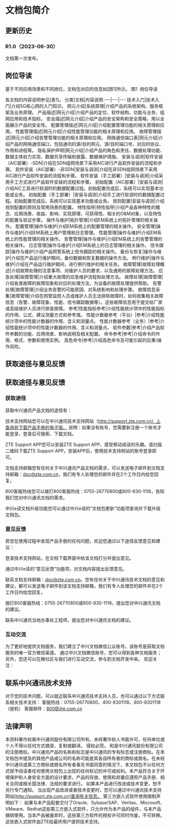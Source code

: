 # 文档包简介 
## 更新历史 
### R1.0（2023-06-30） 
文档第一次发布。 
## 岗位导读 
基于不同应用场景和不同岗位，文档包对应的信息如[图1]所示。
图1  岗位导读

各文档的内容说明参见[表1]。
分类|文档|内容说明
---|---|---
技术入门|技术入门|介绍5G核心网的入门知识。
网元介绍|系统原理|介绍产品的系统架构、服务框架及业务原理。
产品描述|网元介绍|介绍产品的定位、软件结构、功能与业务、组网应用和技术指标。
安全描述|网元介绍|介绍产品的安全架构和安全策略，用以全面展示产品的安全性。
配置管理描述|网元介绍|介绍配置管理功能的相关原理和应用。
性能管理描述|网元介绍|介绍性能管理功能的相关原理和应用。
故障管理描述|网元介绍|介绍告警管理功能的相关原理和应用。
网络通信端口表|网元介绍|介绍产品的网络通信端口，包括通讯的源/目的网元、源/目的端口号、对应的协议、作用和进程等。
隐私保护声明|网元介绍|介绍产品的角色和责任、数据处理功能、数据主体权力实现、数据共享传输和披露、数据保护措施。
安装与调测|软件安装（AIC部署）-SDN|介绍在SDN组网场景下采用AIC进行产品软件安装的流程和步骤。
软件安装（AIC部署）-非SDN|安装与调测|介绍在非SDN组网场景下采用AIC进行产品软件安装的流程和步骤。
软件安装（手工部署）|安装与调测|介绍采用手工方式进行产品软件安装的流程和步骤。
初始配置（AIC部署）|安装与调测|介绍AIC工具进行软调时的数据配置过程。初始配置完成后，系统可以实现基本功能或业务。
初始配置（手工部署）|安装与调测|介绍手工进行软调时的数据配置过程。初始配置完成后，系统可以实现基本功能或业务。
规则配置|安装与调测|介绍规则配置的原则及常用场景的配置。
特性指导|特性指导|介绍产品各种特性的概念、应用场景、收益、影响、实现原理、可获得性、相关的O&M对象，以及特性的配置与验证步骤。
操作与维护|拓扑管理|介绍EM系统上的拓扑管理的相关操作。
配置管理|操作与维护|介绍EM系统上的配置管理的相关操作。
安全管理|操作与维护|介绍EM系统上用户管理和日志管理。
性能管理|操作与维护|介绍EM系统上的性能管理的相关操作。
告警管理|操作与维护|介绍EM系统上的告警管理的相关操作。
日志管理|操作与维护|介绍EM系统上的日志管理的相关操作。
信令跟踪|操作与维护|介绍产品网管系统上信令跟踪的相关操作。
备份与恢复|操作与维护|介绍在产品运行维护期间，备份数据和恢复数据的操作方法。
例行维护|操作与维护|介绍在产品运行维护期间，进行例行维护的相关任务。
故障管理|故障处理概述|介绍故障处理的注意事项、对维护人员的要求，以及通用的故障处理方法。
应急处理|故障管理|介绍重大故障的应急维护流程和处理方法。
故障处理|故障管理|介绍各类故障的故障现象和对应的处理方法，为设备的故障处理提供帮助。
告警处理|故障管理|介绍业务告警的可能原因、对系统影响和处理步骤。
故障信息采集|故障管理|介绍在网管监控人员或维护人员无法排除故障时，如何收集相关故障信息（告警、故障现象、性能、信令跟踪数据等）。这些故障信息用于提交给厂家或高级维护人员进行排查故障。
参考|性能指标参考|介绍性能统计项中的性能指标的作用、公式、建议测量方式和参考值。
性能计数器参考（平台）|参考|介绍性能统计项中的性能计数器的作用、含义和测量点。
性能计数器参考（业务）|参考|介绍性能统计项中的性能计数器的作用、含义和测量点。
软件参数|参考|介绍产品软件参数的功能、应用场景、影响说明及相关配置。
命令参考|参考|介绍命令的作用、格式、参数和使用实例。
高危命令|参考|介绍高危命令及可能引起的后果/操作风险。
## 获取途径与意见反馈 
## 获取途径与意见反馈 


### 获取途径 
获取中兴通讯产品文档的途径有： 

 
技术支持网站您可以在中兴通讯技术支持网站（http://support.zte.com.cn）上查询并下载产品手册的电子版。 说明：如果没有账号，您需要新注册一个账号才能登录，登录后可搜索、下载文档。 

 
ZTE Support APP您可以安装ZTE Support APP，感受移动阅读的乐趣。请扫描二维码下载ZTE Support APP。安装APP后，使用技术支持网站的账号登录即可。 

 
文档支持邮箱您有任何关于中兴通讯产品文档的需求，可以发送电子邮件到文档支持邮箱：doc@zte.com.cn，我们有专人处理您的邮件并在2个工作日内给您回复。 

 
800客服热线您可以拨打800客服热线：0755-26770800或800-830-1118，告知我们您对中兴通讯文档的需求。 

 
中兴e读文档升级功能您可以通过中兴e读的“文档包更新”功能项查询并下载升级文档包。 

 


### 意见反馈 
若您在使用过程中发现产品手册的任何问题，欢迎您通过以下途径反馈意见和建议： 

 
登录技术支持网站，在文档下载界面中给该文档打分并提出意见。 

 
通过中兴e读的“意见反馈”功能项，对文档内容提出反馈意见。 

 
联系文档支持邮箱：doc@zte.com.cn。您有任何关于中兴通讯技术文档的意见和建议，都可以发送电子邮件到该文档支持邮箱，我们有专人处理您的邮件并在2个工作日内给您回复。 

 
拨打800客服热线：0755-26770800或800-830-1118，提出您对中兴通讯文档的建议。 

 
联系中兴通讯当地办事处工程师，提出您对中兴通讯文档的建议。 

 


### 互动交流 
为了更好地提供文档服务，我们建立了中兴文档微信公众账号。该账号是获取文档服务的唯一官方微信渠道。 
通过中兴文档微信账号，您可以得到各种文档服务；另外，您还可以在微社区与我们进行互动交流，参与到文档开发中来。 
欢迎关注： 
 


## 联系中兴通讯技术支持 
对于您的技术问题，可以就近联系中兴通讯技术支持人员，也可以通过以下方式联系相关技术支持： 
客服热线：0755-26770800、400-8301118、800-8301118（座机） 
客服邮件：800@zte.com.cn 
## 法律声明 
本资料著作权属中兴通讯股份有限公司所有。未经著作权人书面许可，任何单位或个人不得以任何方式摘录、复制或翻译。 
侵权必究。 
和是中兴通讯股份有限公司的注册商标。中兴通讯产品的名称和标志是中兴通讯的专有标志或注册商标。在本文档包中提及的其他产品或公司的名称可能是其各自所有者的商标或商名。在未经中兴通讯或第三方商标或商名所有者事先书面同意的情况下，本文档包不以任何方式授予阅读者任何使用文档包上出现的任何标记的许可或权利。本产品符合关于环境保护和人身安全方面的设计要求，产品的存放、使用和弃置应遵照产品手册、相关合同或相关国法律、法规的要求进行。 
如果本产品进行改进或技术变更，恕不另行专门通知。 
当出现产品改进或者技术变更时，您可以通过中兴通讯技术支持网站[http://support.zte.com.cn]查询有关信息。
第三方嵌入式软件使用限制声明如下：
如果与本产品配套交付了Oracle、Sybase/SAP、Veritas、Microsoft、VMware、Redhat这些第三方嵌入式软件，只允许作为本产品的组件，与本产品捆绑使用。当本产品被废弃时，这些第三方软件的授权许可同时作废，不可转移。这些嵌入式软件由ZTE给最终用户提供技术支持。 

